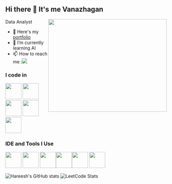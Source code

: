 ## Hi there 👋 It's me Vanazhagan

Data Analyst
<img align="right" width="370" height="290" src="https://i.pinimg.com/originals/47/f0/34/47f0342cec72b800463bf003eac1257e.gif">
- 🔭 Here's my [portfolio](https://67797193cdda553e86e4cf50--vanazhaganwebpageportfolio.netlify.app/)                                                 
- 🌱 I’m currently learning AI
- 📫 How to reach me :[<img src="https://img.shields.io/badge/LinkedIn-0077B5?style=for-the-badge&logo=linkedin&logoColor=white" />](https://linkedin.com/in/vanazhagan")
### I code in
<img height="50" width="50" src="https://img.icons8.com/color/48/000000/python.png" /> <img height="50" width="50" src="https://img.icons8.com/color/48/000000/c-programming.png" /> <img height="50" width="50" src="https://img.icons8.com/color/48/000000/html-5.png" /> <img height="50" width="50"  src="https://img.icons8.com/color/48/000000/mysql-logo.png"/><img height="50" width="50" 
src="https://img.icons8.com/?size=100&id=117561&format=png&color=000000"/>
### IDE and Tools I Use
<img height="50" width="50" src="https://img.icons8.com/color/48/000000/visual-studio-code-2019.png"/> <img height="50" width="50"  src="https://img.icons8.com/color/50/000000/git.png"/> <img height="50" width="50" 
src="https://img.icons8.com/?size=100&id=9Kvi1p1F0tUo&format=png&color=000000"/><img height="50" width="50" 
src="https://img.icons8.com/?size=100&id=Ny0t2MYrJ70p&format=png&color=000000"/><img height="50" width="50"   src="https://img.shields.io/badge/Netlify-00C7B7?style=for-the-badge&logo=netlify&logoColor=white"/> <img height="50" src="https://img.icons8.com/?size=100&id=F4uMFPZgS0gt&format=png&color=000000"/>

![Hareesh's GitHub stats](https://github-readme-stats.vercel.app/api?username=hareesh-r&theme=dark&show_icons=true&&hide=issues,contribs)
![LeetCode Stats](https://leetcard.jacoblin.cool/vanazhagan?theme=dark&font=Marcellus&ext=contest)


